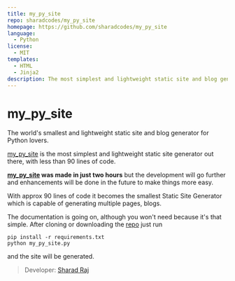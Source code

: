 ```yaml
---
title: my_py_site
repo: sharadcodes/my_py_site
homepage: https://github.com/sharadcodes/my_py_site
language:
  - Python
license:
  - MIT
templates:
  - HTML
  - Jinja2  
description: The most simplest and lightweight static site and blog generator for c++ enthusiasts.
---
```


# my_py_site

The world's smallest and lightweight static site and blog generator for Python lovers.

[my_py_site](https://github.com/sharadcodes/my_py_site) is the most 
simplest and lightweight static site generator out there, with less than
90 lines of code.

**[my_py_site](https://github.com/sharadcodes/my_py_site) was made in 
just two hours** but the development will go further and enhancements
will be done in the future to make things more easy.

With approx 90 lines of code it becomes the smallest Static Site 
Generator which is capable of generating multiple pages, blogs.

The documentation is going on, although you won't need because it's
that simple.
After cloning or downloading the [repo](https://github.com/sharadcodes/my_py_site) just run
```
pip install -r requirements.txt
python my_py_site.py
```
and the site will be generated.


>Developer: [Sharad Raj](https://sharadcodes.github.io)
